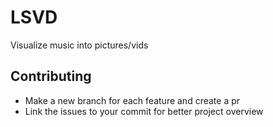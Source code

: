 # LSVD
Visualize music into pictures/vids


## Contributing
- Make a new branch for each feature and create a pr
- Link the issues to your commit for better project overview
